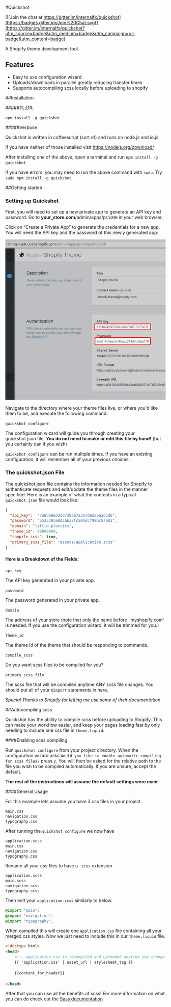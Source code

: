 #Quickshot

[![Join the chat at https://gitter.im/internalfx/quickshot](https://badges.gitter.im/Join%20Chat.svg)](https://gitter.im/internalfx/quickshot?utm_source=badge&utm_medium=badge&utm_campaign=pr-badge&utm_content=badge)

A Shopify theme development tool.

## Features

- Easy to use configuration wizard
- Uploads/downloads in parallel greatly reducing transfer times
- Supports autocompiling scss locally before uploading to shopify

##Installation

#####TL;DR;

`npm install -g quickshot`

#####Verbose

Quickshot is written in coffeescript (sort of) and runs on node.js and io.js.

If you have neither of those installed visit https://nodejs.org/download/

After installing one of the above, open a terminal and run `npm install -g quickshot`

If you have errors, you may need to run the above command with `sudo`. Try `sudo npm install -g quickshot`

##Getting started

### Setting up Quickshot

First, you will need to set up a new private app to generate an API key and password. Go to **your_store.com**/admin/apps/private in your web browser.

Click on “Create a Private App” to generate the credentials for a new app. You will need the API key and the password of this newly generated app:

![api-key-and-password](doc/API-key-and-password.jpg)

Navigate to the directory where your theme files live, or where you'd like them to be, and execute the following command:

`quickshot configure`

The configuration wizard will guide you through creating your quickshot.json file. **You do not need to make or edit this file by hand!** (but you certainly can if you wish)

`quickshot configure` can be run multiple times. If you have an existing configuration, it will remember all of your previous choices.

### The quickshot.json File
The quickshot.json file contains the information needed for Shopify to authenticate requests and edit/update the theme files in the manner specified. Here is an example of what the contents in a typical `quickshot.json` file would look like:

```json
{
  "api_key":  "7a8da86d3dd730b67a357dedabaac5d6",
  "password": "552338ce0d3aba7fc501dcf99bc57a81",
  "domain": "little-plastics",
  "theme_id": 99999999,
  "compile_scss": true,
  "primary_scss_file": "assets/application.scss"
}
```


#### Here is a Breakdown of the Fields:

`api_key`

The API key generated in your private app.

`password`

The password generated in your private app.

`domain`

The address of your store (note that only the name before '.myshopify.com' is needed. If you use the configuration wizard, it will be trimmed for you.)

`theme_id`

The theme id of the theme that should be responding to commands.

`compile_scss`

Do you want scss files to be compiled for you?

`primary_scss_file`

The scss file that will be compiled anytime ANY scss file changes. You should put all of your `@import` statements in here.

*Special Thanks to Shopify for letting me use some of their documentation*

##Autocompiling scss

Quickshot has the ability to compile scss before uploading to Shopify. This can make your workflow easier, and keep your pages loading fast by only needing to include one css file in `theme.liquid`.

####Enabling scss compiling

Run `quickshot configure` from your project directory. When the configuration wizard asks `Would you like to enable automatic compiling for scss files?` press `y`. You will then be asked for the relative path to the file you wish to be compiled automatically. If you are unsure, accept the default.

**The rest of the instructions will assume the default settings were used**

####General Usage

For this example lets assume you have 3 css files in your project.

```
main.css
navigation.css
typography.css
```

After running the `quickshot configure` we now have

```
application.scss
main.css
navigation.css
typography.css
```

Rename all your css files to have a `.scss` extension

```
application.scss
main.scss
navigation.scss
typography.scss
```

Then edit your `application.scss` similarly to below.

```scss
@import "main";
@import "navigation";
@import "typography";
```

When compiled this will create one `application.css` file containing all your merged css styles. Now we just need to include this in our `theme.liquid` file.

```html
<!doctype html>
<head>
    <!-- application.css is recompiled and uploaded anytime you change ANY .scss file in your project. -->
    {{ 'application.css' | asset_url | stylesheet_tag }}

    {{content_for_header}}

</head>
```

After that you can use all the benefits of scss! For more information on what you can do check out the [Sass documentation](http://sass-lang.com/documentation/file.SASS_REFERENCE)
